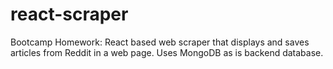 # react-scraper
Bootcamp Homework: React based web scraper that displays and saves articles from Reddit in a web page. Uses MongoDB as is backend database.

